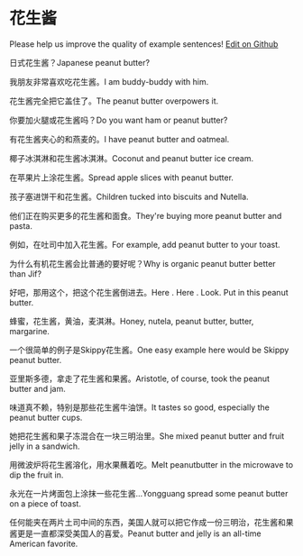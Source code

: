 # 花生酱

Please help us improve the quality of example sentences! [Edit on Github](https://github.com/jiyushe/jiyu-example-sentence-source/blob/main/chinese/huashengjiang.md)

<p><span class="chinese">日式花生酱？</span><span class="english">Japanese peanut butter?</span></p>

<p><span class="chinese">我朋友非常喜欢吃花生酱。</span><span class="english">I am buddy-buddy with him.</span></p>

<p><span class="chinese">花生酱完全把它盖住了。</span><span class="english">The peanut butter overpowers it.</span></p>

<p><span class="chinese">你要加火腿或花生酱吗？</span><span class="english">Do you want ham or peanut butter?</span></p>

<p><span class="chinese">有花生酱夹心的和燕麦的。</span><span class="english">I have peanut butter and oatmeal.</span></p>

<p><span class="chinese">椰子冰淇淋和花生酱冰淇淋。</span><span class="english">Coconut and peanut butter ice cream.</span></p>

<p><span class="chinese">在苹果片上涂花生酱。</span><span class="english">Spread apple slices with peanut butter.</span></p>

<p><span class="chinese">孩子塞进饼干和花生酱。</span><span class="english">Children tucked into biscuits and Nutella.</span></p>

<p><span class="chinese">他们正在购买更多的花生酱和面食。</span><span class="english">They're buying more peanut butter and pasta.</span></p>

<p><span class="chinese">例如，在吐司中加入花生酱。</span><span class="english">For example, add peanut butter to your toast.</span></p>

<p><span class="chinese">为什么有机花生酱会比普通的要好呢？</span><span class="english">Why is organic peanut butter better than Jif?</span></p>

<p><span class="chinese">好吧，那用这个，把这个花生酱倒进去。</span><span class="english">Here . Here . Look. Put in this peanut butter.</span></p>

<p><span class="chinese">蜂蜜，花生酱，黄油，麦淇淋。</span><span class="english">Honey, nutela, peanut butter, butter, margarine.</span></p>

<p><span class="chinese">一个很简单的例子是Skippy花生酱。</span><span class="english">One easy example here would be Skippy peanut butter.</span></p>

<p><span class="chinese">亚里斯多德，拿走了花生酱和果酱。</span><span class="english">Aristotle, of course, took the peanut butter and jam.</span></p>

<p><span class="chinese">味道真不赖，特别是那些花生酱牛油饼。</span><span class="english">It tastes so good, especially the peanut butter cups.</span></p>

<p><span class="chinese">她把花生酱和果子冻混合在一块三明治里。</span><span class="english">She mixed peanut butter and fruit jelly in a sandwich.</span></p>

<p><span class="chinese">用微波炉将花生酱溶化，用水果蘸着吃。</span><span class="english">Melt peanutbutter in the microwave to dip the fruit in.</span></p>

<p><span class="chinese">永光在一片烤面包上涂抹一些花生酱…</span><span class="english">Yongguang spread some peanut butter on a piece of toast.</span></p>

<p><span class="chinese">任何能夹在两片土司中间的东西，美国人就可以把它作成一份三明治，花生酱和果酱更是一直都深受美国人的喜爱。</span><span class="english">Peanut butter and jelly is an all-time American favorite.</span></p>

